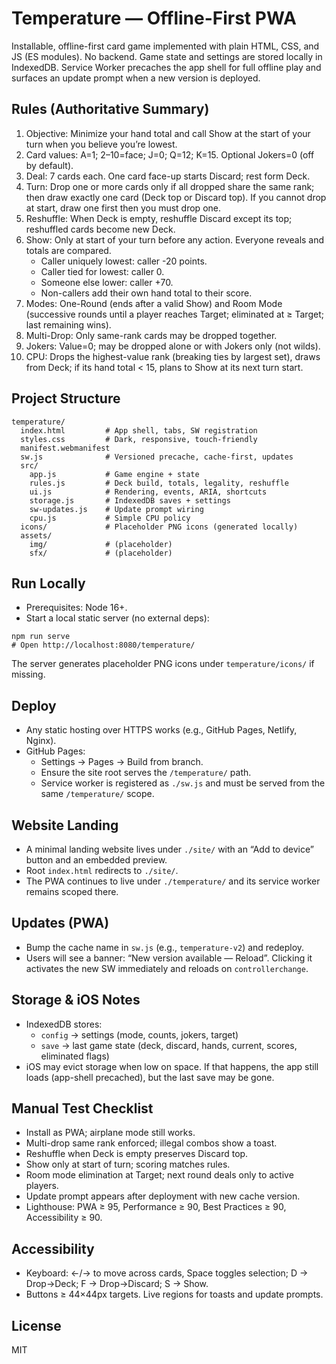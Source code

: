 # Temperature — Offline-First PWA

Installable, offline-first card game implemented with plain HTML, CSS, and JS (ES modules). No backend. Game state and settings are stored locally in IndexedDB. Service Worker precaches the app shell for full offline play and surfaces an update prompt when a new version is deployed.

## Rules (Authoritative Summary)
1) Objective: Minimize your hand total and call Show at the start of your turn when you believe you’re lowest.
2) Card values: A=1; 2–10=face; J=0; Q=12; K=15. Optional Jokers=0 (off by default).
3) Deal: 7 cards each. One card face-up starts Discard; rest form Deck.
4) Turn: Drop one or more cards only if all dropped share the same rank; then draw exactly one card (Deck top or Discard top). If you cannot drop at start, draw one first then you must drop one.
5) Reshuffle: When Deck is empty, reshuffle Discard except its top; reshuffled cards become new Deck.
6) Show: Only at start of your turn before any action. Everyone reveals and totals are compared.
   - Caller uniquely lowest: caller -20 points.
   - Caller tied for lowest: caller 0.
   - Someone else lower: caller +70.
   - Non-callers add their own hand total to their score.
7) Modes: One-Round (ends after a valid Show) and Room Mode (successive rounds until a player reaches Target; eliminated at ≥ Target; last remaining wins).
8) Multi-Drop: Only same-rank cards may be dropped together.
9) Jokers: Value=0; may be dropped alone or with Jokers only (not wilds).
10) CPU: Drops the highest-value rank (breaking ties by largest set), draws from Deck; if its hand total < 15, plans to Show at its next turn start.

## Project Structure
```
temperature/
  index.html         # App shell, tabs, SW registration
  styles.css         # Dark, responsive, touch-friendly
  manifest.webmanifest
  sw.js              # Versioned precache, cache-first, updates
  src/
    app.js           # Game engine + state
    rules.js         # Deck build, totals, legality, reshuffle
    ui.js            # Rendering, events, ARIA, shortcuts
    storage.js       # IndexedDB saves + settings
    sw-updates.js    # Update prompt wiring
    cpu.js           # Simple CPU policy
  icons/             # Placeholder PNG icons (generated locally)
  assets/
    img/             # (placeholder)
    sfx/             # (placeholder)
```

## Run Locally
- Prerequisites: Node 16+.
- Start a local static server (no external deps):

```
npm run serve
# Open http://localhost:8080/temperature/
```

The server generates placeholder PNG icons under `temperature/icons/` if missing.

## Deploy
- Any static hosting over HTTPS works (e.g., GitHub Pages, Netlify, Nginx).
- GitHub Pages:
  - Settings → Pages → Build from branch.
  - Ensure the site root serves the `/temperature/` path.
  - Service worker is registered as `./sw.js` and must be served from the same `/temperature/` scope.

## Website Landing
- A minimal landing website lives under `./site/` with an “Add to device” button and an embedded preview.
- Root `index.html` redirects to `./site/`.
- The PWA continues to live under `./temperature/` and its service worker remains scoped there.

## Updates (PWA)
- Bump the cache name in `sw.js` (e.g., `temperature-v2`) and redeploy.
- Users will see a banner: “New version available — Reload”. Clicking it activates the new SW immediately and reloads on `controllerchange`.

## Storage & iOS Notes
- IndexedDB stores:
  - `config` → settings (mode, counts, jokers, target)
  - `save` → last game state (deck, discard, hands, current, scores, eliminated flags)
- iOS may evict storage when low on space. If that happens, the app still loads (app-shell precached), but the last save may be gone.

## Manual Test Checklist
- Install as PWA; airplane mode still works.
- Multi-drop same rank enforced; illegal combos show a toast.
- Reshuffle when Deck is empty preserves Discard top.
- Show only at start of turn; scoring matches rules.
- Room mode elimination at Target; next round deals only to active players.
- Update prompt appears after deployment with new cache version.
- Lighthouse: PWA ≥ 95, Performance ≥ 90, Best Practices ≥ 90, Accessibility ≥ 90.

## Accessibility
- Keyboard: ←/→ to move across cards, Space toggles selection; D → Drop→Deck; F → Drop→Discard; S → Show.
- Buttons ≥ 44×44px targets. Live regions for toasts and update prompts.

## License
MIT
